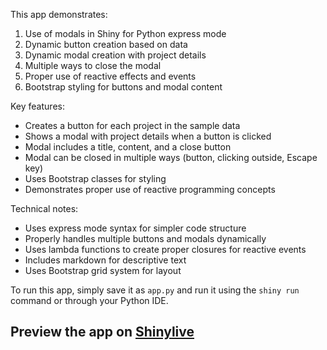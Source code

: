 This app demonstrates:

1. Use of modals in Shiny for Python express mode
2. Dynamic button creation based on data
3. Dynamic modal creation with project details
4. Multiple ways to close the modal
5. Proper use of reactive effects and events
6. Bootstrap styling for buttons and modal content

Key features:
- Creates a button for each project in the sample data
- Shows a modal with project details when a button is clicked
- Modal includes a title, content, and a close button
- Modal can be closed in multiple ways (button, clicking outside, Escape key)
- Uses Bootstrap classes for styling
- Demonstrates proper use of reactive programming concepts

Technical notes:
- Uses express mode syntax for simpler code structure
- Properly handles multiple buttons and modals dynamically
- Uses lambda functions to create proper closures for reactive events
- Includes markdown for descriptive text
- Uses Bootstrap grid system for layout

To run this app, simply save it as `app.py` and run it using the `shiny run` command or through your Python IDE.
## Preview the app on [Shinylive](https://shinylive.io/py/app/#h=0&code=NobwRAdghgtgpmAXAAjFADugdOgnmAGlQGMB7CAFzkqVQDMAnUmZAZwAsBLCXZTmdKQYVkDOFGIVOANzgAdCI2ZsuPLHAAe6Ma1Z8BQkd3QBXCkROciYiABM4DBQoDEyAMqx0AGzjJbUCihkOiE-OBhyVgoGAM5yBVZPHwB9f0DkAF5kEAVkPOQ5MAAFJgArOElkAEFClBywKICTVlqCsABJCGQS0gBzHRbCNrIBHyl42kKAdgBWAFJCokKqWFbCqq90dihCgF8CXPzCnvLKgCFW+saKZrWwAGFmbzgqW0Xhp7G4iDuARgAGf4LIbLcQwO5nF47MD7Q55Y5lCoie6XQrXW6TYpeKAQCDcXrvQojZ7jH6YgHApZgFbgzEAcVgMGhsK6R2KiMqABFUQ1AjdBihCgB5LoACVIXjeILAxK+E0FYAALPNCdSwXdOXAvIE9gpdk4IJYcFBenBkqR0BRWAAKKQUHwZBGkU4iNx85rITlQDgAI1IUAYUqIdE4XmxPodABUGCY4ABKA2ue5iAK+II+swUcjBULiYjsZDaZ1IhQAd04FALRuxuFIZmSZC8JhgEGSpZi6Gt5dslYyvwA9AAmOOIOE5hiFjlGLqJUZmtJQUes-L5I3GesSUnJDMULMQa1jlcruiFaScOCl5IgIsurBeUilhzWuNYMTeCRwa0AcmQX6IX+SL8431EFlyPY9CgANXPUtshvJFdk9KFQ0GA4wPAvJiGxXRkkdMAfQoCAAFptH4ANeBgIjfkKQ98gTH4IFcTUQwgXwU0kGRfDgOg6CRPQQgnPMC3gyodz3BQBMnYtJGSaB4CIESKGSbgQj4GcknnAIoCwCtwhtEcxzE8hlNsTJglPGCr0U2TYDgO8HyfF832xYhPx-P9f0A4CaLAscAAF2KkWR1B4kswICvMgrsuBZEoa1sRgH1-ELDIjNbThbBQdcKGAdAAF1n3old7DoFQH2SCJ-C8a1FIyay5LgIgVNIOqp2UxRSAM9D8kqqAvAbcgqEoMyjV66raPAo12AAZmtE8wGvKdEM1QIUPeLDvVYXDQQ0CgiNcygHEKOM0Iwo8jUCXpWCwdgGGfU6ztXTgcDmwo3SaVg6ma4Av3RVgvzykCiA2nC8LoUsiL9SVjoex7kCNTt5seOdSS+jqftlF5vgBoHkBBrawYhqGpROibzuexHCkjME0ZCH6aRx9bsIJwpwchiUSdhx67QdRSubO8RWFwBt71YOAMmjWN+YwkJSCoBgMlG0gqu3TNyAPB5RfkMAiow3XJuesbkg4B9rSNshDsoeiXGqWxTNYZhfHsVhiAYThLU45AqF2hRRoDABrWwH33GiwB85wI+6Kd3HdPQhVkBgzwvBR7i8ThiH95BsxxXhFOQNLkCgP1ZC90hkCT2D7FWnxTOahgmVJNTC+QMa-E4Pq+iwBRI3YXxW+IHF898LDSDF0yfVwJcACpkFT9P-fxL3e9nrX87VhiZ7njPF7rK0Mt8Ss++VvqFBnko4F0RfD+QABRF2MF8f24FwJww7fuMYSIcAGtoMAxAAR0sGIeAlBroUF2kMGUg1qAUF-goBu3g5Zpx9AoQ0AgX4QHQDifwLQGJwzyDCPKQA)
